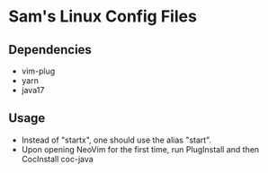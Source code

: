 # Sam's Linux Config Files

## Dependencies

- vim-plug
- yarn
- java17

## Usage

- Instead of "startx", one should use the alias "start".
- Upon opening NeoVim for the first time, run PlugInstall and then CocInstall coc-java
